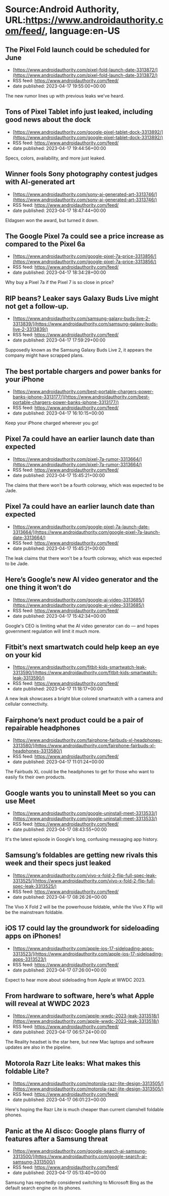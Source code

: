 # Source:Android Authority, URL:https://www.androidauthority.com/feed/, language:en-US

## The Pixel Fold launch could be scheduled for June
 - [https://www.androidauthority.com/pixel-fold-launch-date-3313872/](https://www.androidauthority.com/pixel-fold-launch-date-3313872/)
 - RSS feed: https://www.androidauthority.com/feed/
 - date published: 2023-04-17 19:55:00+00:00

The new rumor lines up with previous leaks we've heard.

## Tons of Pixel Tablet info just leaked, including good news about the dock
 - [https://www.androidauthority.com/google-pixel-tablet-dock-3313892/](https://www.androidauthority.com/google-pixel-tablet-dock-3313892/)
 - RSS feed: https://www.androidauthority.com/feed/
 - date published: 2023-04-17 19:44:56+00:00

Specs, colors, availability, and more just leaked.

## Winner fools Sony photography contest judges with AI-generated art
 - [https://www.androidauthority.com/sony-ai-generated-art-3313746/](https://www.androidauthority.com/sony-ai-generated-art-3313746/)
 - RSS feed: https://www.androidauthority.com/feed/
 - date published: 2023-04-17 18:47:44+00:00

Eldagsen won the award, but turned it down.

## The Google Pixel 7a could see a price increase as compared to the Pixel 6a
 - [https://www.androidauthority.com/google-pixel-7a-price-3313856/](https://www.androidauthority.com/google-pixel-7a-price-3313856/)
 - RSS feed: https://www.androidauthority.com/feed/
 - date published: 2023-04-17 18:34:28+00:00

Why buy a Pixel 7a if the Pixel 7 is so close in price?

## RIP beans? Leaker says Galaxy Buds Live might not get a follow-up.
 - [https://www.androidauthority.com/samsung-galaxy-buds-live-2-3313839/](https://www.androidauthority.com/samsung-galaxy-buds-live-2-3313839/)
 - RSS feed: https://www.androidauthority.com/feed/
 - date published: 2023-04-17 17:59:29+00:00

Supposedly known as the Samsung Galaxy Buds Live 2, it appears the company might have scrapped plans.

## The best portable chargers and power banks for your iPhone
 - [https://www.androidauthority.com/best-portable-chargers-power-banks-iphone-3313177/](https://www.androidauthority.com/best-portable-chargers-power-banks-iphone-3313177/)
 - RSS feed: https://www.androidauthority.com/feed/
 - date published: 2023-04-17 16:10:15+00:00

Keep your iPhone charged wherever you go!

## Pixel 7a could have an earlier launch date than expected
 - [https://www.androidauthority.com/pixel-7a-rumor-3313664/](https://www.androidauthority.com/pixel-7a-rumor-3313664/)
 - RSS feed: https://www.androidauthority.com/feed/
 - date published: 2023-04-17 15:45:21+00:00

The claims that there won't be a fourth colorway, which was expected to be Jade.

## Pixel 7a could have an earlier launch date than expected
 - [https://www.androidauthority.com/google-pixel-7a-launch-date-3313664/](https://www.androidauthority.com/google-pixel-7a-launch-date-3313664/)
 - RSS feed: https://www.androidauthority.com/feed/
 - date published: 2023-04-17 15:45:21+00:00

The leak claims that there won't be a fourth colorway, which was expected to be Jade.

## Here’s Google’s new AI video generator and the one thing it won’t do
 - [https://www.androidauthority.com/google-ai-video-3313685/](https://www.androidauthority.com/google-ai-video-3313685/)
 - RSS feed: https://www.androidauthority.com/feed/
 - date published: 2023-04-17 15:42:34+00:00

Google's CEO is limiting what the AI video generator can do — and hopes government regulation will limit it much more.

## Fitbit’s next smartwatch could help keep an eye on your kid
 - [https://www.androidauthority.com/fitbit-kids-smartwatch-leak-3313590/](https://www.androidauthority.com/fitbit-kids-smartwatch-leak-3313590/)
 - RSS feed: https://www.androidauthority.com/feed/
 - date published: 2023-04-17 11:18:17+00:00

A new leak showcases a bright blue colored smartwatch with a camera and cellular connectivity.

## Fairphone’s next product could be a pair of repairable headphones
 - [https://www.androidauthority.com/fairphone-fairbuds-xl-headphones-3313580/](https://www.androidauthority.com/fairphone-fairbuds-xl-headphones-3313580/)
 - RSS feed: https://www.androidauthority.com/feed/
 - date published: 2023-04-17 11:01:24+00:00

The Fairbuds XL could be the headphones to get for those who want to easily fix their own products.

## Google wants you to uninstall Meet so you can use Meet
 - [https://www.androidauthority.com/google-uninstall-meet-3313533/](https://www.androidauthority.com/google-uninstall-meet-3313533/)
 - RSS feed: https://www.androidauthority.com/feed/
 - date published: 2023-04-17 08:43:55+00:00

It's the latest episode in Google's long, confusing messaging app history.

## Samsung’s foldables are getting new rivals this week and their specs just leaked
 - [https://www.androidauthority.com/vivo-x-fold-2-flip-full-spec-leak-3313525/](https://www.androidauthority.com/vivo-x-fold-2-flip-full-spec-leak-3313525/)
 - RSS feed: https://www.androidauthority.com/feed/
 - date published: 2023-04-17 08:26:26+00:00

The Vivo X Fold 2 will be the powerhouse foldable, while the Vivo X Flip will be the mainstream foldable.

## iOS 17 could lay the groundwork for sideloading apps on iPhones!
 - [https://www.androidauthority.com/apple-ios-17-sideloading-apps-3313523/](https://www.androidauthority.com/apple-ios-17-sideloading-apps-3313523/)
 - RSS feed: https://www.androidauthority.com/feed/
 - date published: 2023-04-17 07:26:00+00:00

Expect to hear more about sideloading from Apple at WWDC 2023.

## From hardware to software, here’s what Apple will reveal at WWDC 2023
 - [https://www.androidauthority.com/apple-wwdc-2023-leak-3313518/](https://www.androidauthority.com/apple-wwdc-2023-leak-3313518/)
 - RSS feed: https://www.androidauthority.com/feed/
 - date published: 2023-04-17 06:57:24+00:00

The Reality headset is the star here, but new Mac laptops and software updates are also in the pipeline.

## Motorola Razr Lite leaks: What makes this foldable Lite?
 - [https://www.androidauthority.com/motorola-razr-lite-design-3313505/](https://www.androidauthority.com/motorola-razr-lite-design-3313505/)
 - RSS feed: https://www.androidauthority.com/feed/
 - date published: 2023-04-17 06:01:23+00:00

Here's hoping the Razr Lite is much cheaper than current clamshell foldable phones.

## Panic at the AI disco: Google plans flurry of features after a Samsung threat
 - [https://www.androidauthority.com/google-search-ai-samsung-3313500/](https://www.androidauthority.com/google-search-ai-samsung-3313500/)
 - RSS feed: https://www.androidauthority.com/feed/
 - date published: 2023-04-17 05:13:40+00:00

Samsung has reportedly considered switching to Microsoft Bing as the default search engine on its phones.

